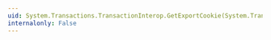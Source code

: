 ```yaml
---
uid: System.Transactions.TransactionInterop.GetExportCookie(System.Transactions.Transaction,System.Byte[])
internalonly: False
---
```


